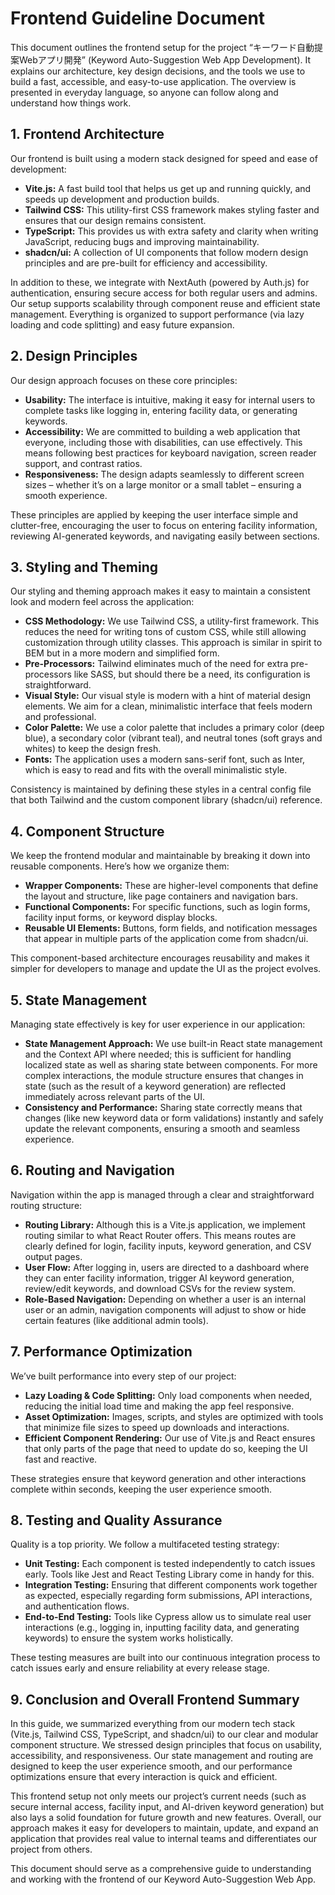 # Frontend Guideline Document

This document outlines the frontend setup for the project “キーワード自動提案Webアプリ開発” (Keyword Auto-Suggestion Web App Development). It explains our architecture, key design decisions, and the tools we use to build a fast, accessible, and easy-to-use application. The overview is presented in everyday language, so anyone can follow along and understand how things work.

## 1. Frontend Architecture

Our frontend is built using a modern stack designed for speed and ease of development:

- **Vite.js:** A fast build tool that helps us get up and running quickly, and speeds up development and production builds.
- **Tailwind CSS:** This utility-first CSS framework makes styling faster and ensures that our design remains consistent.
- **TypeScript:** This provides us with extra safety and clarity when writing JavaScript, reducing bugs and improving maintainability.
- **shadcn/ui:** A collection of UI components that follow modern design principles and are pre-built for efficiency and accessibility.

In addition to these, we integrate with NextAuth (powered by Auth.js) for authentication, ensuring secure access for both regular users and admins. Our setup supports scalability through component reuse and efficient state management. Everything is organized to support performance (via lazy loading and code splitting) and easy future expansion.

## 2. Design Principles

Our design approach focuses on these core principles:

- **Usability:** The interface is intuitive, making it easy for internal users to complete tasks like logging in, entering facility data, or generating keywords.
- **Accessibility:** We are committed to building a web application that everyone, including those with disabilities, can use effectively. This means following best practices for keyboard navigation, screen reader support, and contrast ratios.
- **Responsiveness:** The design adapts seamlessly to different screen sizes – whether it’s on a large monitor or a small tablet – ensuring a smooth experience.

These principles are applied by keeping the user interface simple and clutter-free, encouraging the user to focus on entering facility information, reviewing AI-generated keywords, and navigating easily between sections.

## 3. Styling and Theming

Our styling and theming approach makes it easy to maintain a consistent look and modern feel across the application:

- **CSS Methodology:** We use Tailwind CSS, a utility-first framework. This reduces the need for writing tons of custom CSS, while still allowing customization through utility classes. This approach is similar in spirit to BEM but in a more modern and simplified form.
- **Pre-Processors:** Tailwind eliminates much of the need for extra pre-processors like SASS, but should there be a need, its configuration is straightforward.
- **Visual Style:** Our visual style is modern with a hint of material design elements. We aim for a clean, minimalistic interface that feels modern and professional.
- **Color Palette:** We use a color palette that includes a primary color (deep blue), a secondary color (vibrant teal), and neutral tones (soft grays and whites) to keep the design fresh.
- **Fonts:** The application uses a modern sans-serif font, such as Inter, which is easy to read and fits with the overall minimalistic style.

Consistency is maintained by defining these styles in a central config file that both Tailwind and the custom component library (shadcn/ui) reference.

## 4. Component Structure

We keep the frontend modular and maintainable by breaking it down into reusable components. Here’s how we organize them:

- **Wrapper Components:** These are higher-level components that define the layout and structure, like page containers and navigation bars.
- **Functional Components:** For specific functions, such as login forms, facility input forms, or keyword display blocks.
- **Reusable UI Elements:** Buttons, form fields, and notification messages that appear in multiple parts of the application come from shadcn/ui.

This component-based architecture encourages reusability and makes it simpler for developers to manage and update the UI as the project evolves.

## 5. State Management

Managing state effectively is key for user experience in our application:

- **State Management Approach:** We use built-in React state management and the Context API where needed; this is sufficient for handling localized state as well as sharing state between components. For more complex interactions, the module structure ensures that changes in state (such as the result of a keyword generation) are reflected immediately across relevant parts of the UI.
- **Consistency and Performance:** Sharing state correctly means that changes (like new keyword data or form validations) instantly and safely update the relevant components, ensuring a smooth and seamless experience.

## 6. Routing and Navigation

Navigation within the app is managed through a clear and straightforward routing structure:

- **Routing Library:** Although this is a Vite.js application, we implement routing similar to what React Router offers. This means routes are clearly defined for login, facility inputs, keyword generation, and CSV output pages.
- **User Flow:** After logging in, users are directed to a dashboard where they can enter facility information, trigger AI keyword generation, review/edit keywords, and download CSVs for the review system.
- **Role-Based Navigation:** Depending on whether a user is an internal user or an admin, navigation components will adjust to show or hide certain features (like additional admin tools).

## 7. Performance Optimization

We’ve built performance into every step of our project:

- **Lazy Loading & Code Splitting:** Only load components when needed, reducing the initial load time and making the app feel responsive.
- **Asset Optimization:** Images, scripts, and styles are optimized with tools that minimize file sizes to speed up downloads and interactions.
- **Efficient Component Rendering:** Our use of Vite.js and React ensures that only parts of the page that need to update do so, keeping the UI fast and reactive.

These strategies ensure that keyword generation and other interactions complete within seconds, keeping the user experience smooth.

## 8. Testing and Quality Assurance

Quality is a top priority. We follow a multifaceted testing strategy:

- **Unit Testing:** Each component is tested independently to catch issues early. Tools like Jest and React Testing Library come in handy for this.
- **Integration Testing:** Ensuring that different components work together as expected, especially regarding form submissions, API interactions, and authentication flows.
- **End-to-End Testing:** Tools like Cypress allow us to simulate real user interactions (e.g., logging in, inputting facility data, and generating keywords) to ensure the system works holistically.

These testing measures are built into our continuous integration process to catch issues early and ensure reliability at every release stage.

## 9. Conclusion and Overall Frontend Summary

In this guide, we summarized everything from our modern tech stack (Vite.js, Tailwind CSS, TypeScript, and shadcn/ui) to our clear and modular component structure. We stressed design principles that focus on usability, accessibility, and responsiveness. Our state management and routing are designed to keep the user experience smooth, and our performance optimizations ensure that every interaction is quick and efficient.

This frontend setup not only meets our project’s current needs (such as secure internal access, facility input, and AI-driven keyword generation) but also lays a solid foundation for future growth and new features. Overall, our approach makes it easy for developers to maintain, update, and expand an application that provides real value to internal teams and differentiates our project from others.

This document should serve as a comprehensive guide to understanding and working with the frontend of our Keyword Auto-Suggestion Web App.